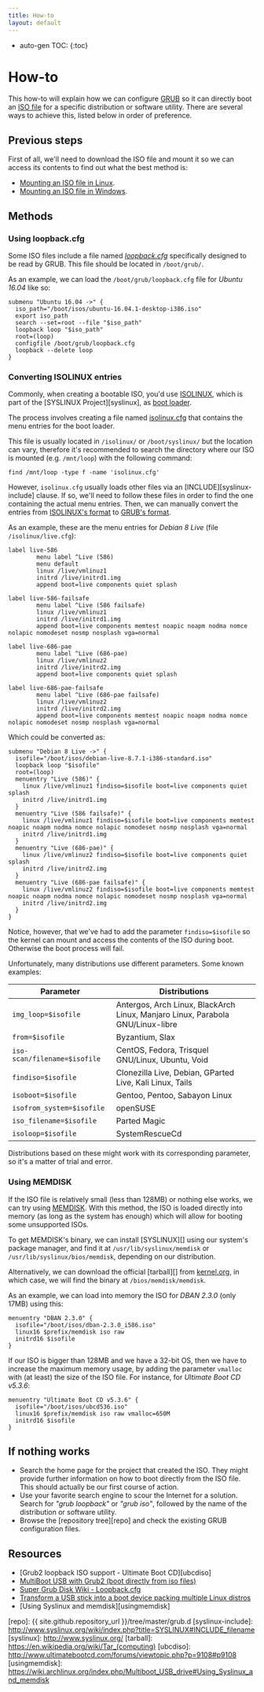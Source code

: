 ```yaml
---
title: How-to
layout: default
---
```

* auto-gen TOC:
{:toc}

# How-to

This how-to will explain how we can configure [GRUB][] so it can directly boot an [ISO file][iso] for a specific distribution or software utility. There are several ways to achieve this, listed below in order of preference.


## Previous steps

First of all, we'll need to download the ISO file and mount it so we can access its contents to find out what the best method is:

- [Mounting an ISO file in Linux][mntlinux].
- [Mounting an ISO file in Windows][mntwin].


## Methods

### Using loopback.cfg

Some ISO files include a file named *[loopback.cfg][]* specifically designed to be read by GRUB. This file should be located in `/boot/grub/`.

As an example, we can load the `/boot/grub/loopback.cfg` file for *Ubuntu 16.04* like so:

```
submenu "Ubuntu 16.04 ->" {
  iso_path="/boot/isos/ubuntu-16.04.1-desktop-i386.iso"
  export iso_path
  search --set=root --file "$iso_path"
  loopback loop "$iso_path"
  root=(loop)
  configfile /boot/grub/loopback.cfg
  loopback --delete loop
}
```


### Converting ISOLINUX entries

Commonly, when creating a bootable ISO, you'd use [ISOLINUX][], which is part of the [SYSLINUX Project][syslinux], as [boot loader][boot-loader].

The process involves creating a file named [isolinux.cfg][] that contains the menu entries for the boot loader.

This file is usually located in `/isolinux/` or `/boot/syslinux/` but the location can vary, therefore it's recommended to search the directory where our ISO is mounted (e.g. `/mnt/loop`) with the following command:

```
find /mnt/loop -type f -name 'isolinux.cfg'
```

However, `isolinux.cfg` usually loads other files via an [INCLUDE][syslinux-include] clause. If so, we'll need to follow these files in order to find the one containing the actual menu entries. Then, we can manually convert the entries from [ISOLINUX's format][isolinux.cfg] to [GRUB's format][grub.cfg].

As an example, these are the menu entries for *Debian 8 Live* (file `/isolinux/live.cfg`):

```null
label live-586
        menu label ^Live (586)
        menu default
        linux /live/vmlinuz1
        initrd /live/initrd1.img
        append boot=live components quiet splash

label live-586-failsafe
        menu label ^Live (586 failsafe)
        linux /live/vmlinuz1
        initrd /live/initrd1.img
        append boot=live components memtest noapic noapm nodma nomce nolapic nomodeset nosmp nosplash vga=normal

label live-686-pae
        menu label ^Live (686-pae)
        linux /live/vmlinuz2
        initrd /live/initrd2.img
        append boot=live components quiet splash

label live-686-pae-failsafe
        menu label ^Live (686-pae failsafe)
        linux /live/vmlinuz2
        initrd /live/initrd2.img
        append boot=live components memtest noapic noapm nodma nomce nolapic nomodeset nosmp nosplash vga=normal
```

Which could be converted as:

```
submenu "Debian 8 Live ->" {
  isofile="/boot/isos/debian-live-8.7.1-i386-standard.iso"
  loopback loop "$isofile"
  root=(loop)
  menuentry "Live (586)" {
    linux /live/vmlinuz1 findiso=$isofile boot=live components quiet splash
    initrd /live/initrd1.img
  }
  menuentry "Live (586 failsafe)" {
    linux /live/vmlinuz1 findiso=$isofile boot=live components memtest noapic noapm nodma nomce nolapic nomodeset nosmp nosplash vga=normal
    initrd /live/initrd1.img
  }
  menuentry "Live (686-pae)" {
    linux /live/vmlinuz2 findiso=$isofile boot=live components quiet splash
    initrd /live/initrd2.img
  }
  menuentry "Live (686-pae failsafe)" {
    linux /live/vmlinuz2 findiso=$isofile boot=live components memtest noapic noapm nodma nomce nolapic nomodeset nosmp nosplash vga=normal
    initrd /live/initrd2.img
  }
}
```

Notice, however, that we've had to add the parameter `findiso=$isofile` so the kernel can mount and access the contents of the ISO during boot. Otherwise the boot process will fail.

Unfortunately, many distributions use different parameters. Some known examples:

Parameter | Distributions
----------|--------------
`img_loop=$isofile` | Antergos, Arch Linux, BlackArch Linux, Manjaro Linux, Parabola GNU/Linux-libre
`from=$isofile` | Byzantium, Slax
`iso-scan/filename=$isofile` | CentOS, Fedora, Trisquel GNU/Linux, Ubuntu, Void
`findiso=$isofile` | Clonezilla Live, Debian, GParted Live, Kali Linux, Tails
`isoboot=$isofile` | Gentoo, Pentoo, Sabayon Linux
`isofrom_system=$isofile` | openSUSE
`iso_filename=$isofile` | Parted Magic
`isoloop=$isofile` | SystemRescueCd

Distributions based on these might work with its corresponding parameter, so it's a matter of trial and error.


### Using MEMDISK

If the ISO file is relatively small (less than 128MB) or nothing else works, we can try using [MEMDISK][]. With this method, the ISO is loaded directly into memory (as long as the system has enough) which will allow for booting some unsupported ISOs.

To get MEMDISK's binary, we can install [SYSLINUX][] using our system's package manager, and find it at `/usr/lib/syslinux/memdisk` or `/usr/lib/syslinux/bios/memdisk`, depending on our distribution.

Alternatively, we can download the official [tarball][] from [kernel.org][], in which case, we will find the binary at `/bios/memdisk/memdisk`.

As an example, we can load into memory the ISO for *DBAN 2.3.0* (only 17MB) using this:

```
menuentry "DBAN 2.3.0" {
  isofile="/boot/isos/dban-2.3.0_i586.iso"
  linux16 $prefix/memdisk iso raw
  initrd16 $isofile
}
```

If our ISO is bigger than 128MB and we have a 32-bit OS, then we have to increase the maximum memory usage, by adding the parameter `vmalloc` with (at least) the size of the ISO file. For instance, for *Ultimate Boot CD v5.3.6*:

```
menuentry "Ultimate Boot CD v5.3.6" {
  isofile="/boot/isos/ubcd536.iso"
  linux16 $prefix/memdisk iso raw vmalloc=650M
  initrd16 $isofile
}
```


## If nothing works

- Search the home page for the project that created the ISO. They might provide further information on how to boot directly from the ISO file. This should actually be our first course of action.
- Use your favorite search engine to scour the Internet for a solution. Search for *"grub loopback"* or *"grub iso"*, followed by the name of the distribution or software utility.
- Browse the [repository tree][repo] and check the existing GRUB configuration files.


## Resources

- [Grub2 loopback ISO support - Ultimate Boot CD][ubcdiso]
- [MultiBoot USB with Grub2 (boot directly from iso files)][panticz-mbusb]
- [Super Grub Disk Wiki - Loopback.cfg][loopback.cfg]
- [Transform a USB stick into a boot device packing multiple Linux distros][multiboot-usb]
- [Using Syslinux and memdisk][usingmemdisk]


[boot-loader]: https://en.wikipedia.org/wiki/Boot_loader
[grub.cfg]: https://www.gnu.org/software/grub/manual/html_node/Multi_002dboot-manual-config.html
[grub]: https://www.gnu.org/software/grub/
[iso]: https://en.wikipedia.org/wiki/ISO_image
[isolinux.cfg]: http://www.syslinux.org/wiki/index.php?title=Isolinux.cfg
[isolinux]: http://www.syslinux.org/wiki/index.php?title=ISOLINUX
[kernel.org]: https://www.kernel.org/pub/linux/utils/boot/syslinux/
[loopback.cfg]: http://www.supergrubdisk.org/wiki/Loopback.cfg
[memdisk]: http://www.syslinux.org/wiki/index.php?title=MEMDISK
[mntlinux]: http://www.howtogeek.com/168137/mount-an-iso-image-in-linux/
[mntwin]: http://www.howtogeek.com/howto/windows-vista/mount-an-iso-image-in-windows-vista/
[multiboot-usb]: http://www.circuidipity.com/multi-boot-usb.html
[panticz-mbusb]: http://www.panticz.de/MultiBootUSB
[repo]: {{ site.github.repository_url }}/tree/master/grub.d
[syslinux-include]: http://www.syslinux.org/wiki/index.php?title=SYSLINUX#INCLUDE_filename
[syslinux]: http://www.syslinux.org/
[tarball]: https://en.wikipedia.org/wiki/Tar_(computing)
[ubcdiso]: http://www.ultimatebootcd.com/forums/viewtopic.php?p=9108#p9108
[usingmemdisk]: https://wiki.archlinux.org/index.php/Multiboot_USB_drive#Using_Syslinux_and_memdisk
